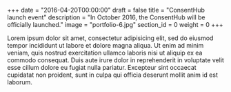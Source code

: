 +++
date = "2016-04-20T00:00:00"
draft = false
title = "ConsentHub launch event"
description = "In October 2016, the ConsentHub will be officially launched."
image = "portfolio-6.jpg"
section_id = 0
weight = 0
+++

Lorem ipsum dolor sit amet, consectetur adipisicing elit, sed do eiusmod
tempor incididunt ut labore et dolore magna aliqua. Ut enim ad minim veniam,
quis nostrud exercitation ullamco laboris nisi ut aliquip ex ea commodo
consequat. Duis aute irure dolor in reprehenderit in voluptate velit esse
cillum dolore eu fugiat nulla pariatur. Excepteur sint occaecat cupidatat non
proident, sunt in culpa qui officia deserunt mollit anim id est laborum.